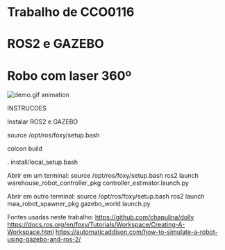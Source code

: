 # Trabalho de CCO0116
# ROS2 e GAZEBO
# Robo com laser 360º


![demo.gif animation](resources/maa_robot2.gif)

INSTRUCOES

Instalar ROS2 e GAZEBO

source /opt/ros/foxy/setup.bash

colcon build

. install/local_setup.bash

Abrir em um terminal:
source /opt/ros/foxy/setup.bash
ros2 launch warehouse_robot_controller_pkg controller_estimator.launch.py

Abrir em outro terminal:
source /opt/ros/foxy/setup.bash
ros2 launch maa_robot_spawner_pkg gazebo_world.launch.py

Fontes usadas neste trabalho:
https://github.com/chapulina/dolly
https://docs.ros.org/en/foxy/Tutorials/Workspace/Creating-A-Workspace.html
https://automaticaddison.com/how-to-simulate-a-robot-using-gazebo-and-ros-2/

